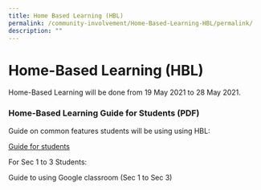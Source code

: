 ```yaml
---
title: Home Based Learning (HBL)
permalink: /community-involvement/Home-Based-Learning-HBL/permalink/
description: ""
---
```

Home-Based Learning (HBL)
=========================

Home-Based Learning will be done from 19 May 2021 to 28 May 2021.  
  

### Home-Based Learning Guide for Students (PDF)

  

Guide on common features students will be using using HBL:

[Guide for students](/files/Guide%20for%20students.pdf)

For Sec 1 to 3 Students:

Guide to using Google classroom (Sec 1 to Sec 3)
